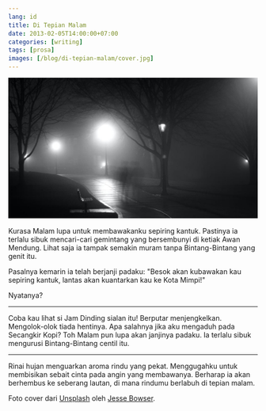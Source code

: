 ```yaml
---
lang: id
title: Di Tepian Malam
date: 2013-02-05T14:00:00+07:00
categories: [writing]
tags: [prosa]
images: [/blog/di-tepian-malam/cover.jpg]
---
```

![Di Tepian Malam](cover.jpg)

Kurasa Malam lupa untuk membawakanku sepiring kantuk. Pastinya ia terlalu sibuk mencari-cari gemintang yang bersembunyi di ketiak Awan Mendung. Lihat saja ia tampak semakin muram tanpa Bintang-Bintang yang genit itu.

Pasalnya kemarin ia telah berjanji padaku: "Besok akan kubawakan kau sepiring kantuk, lantas akan kuantarkan kau ke Kota Mimpi!"

Nyatanya?

<hr class="section-break">

Coba kau lihat si Jam Dinding sialan itu! Berputar menjengkelkan. Mengolok-olok tiada hentinya. Apa salahnya jika aku mengaduh pada Secangkir Kopi? Toh Malam pun lupa akan janjinya padaku. Ia terlalu sibuk mengurusi Bintang-Bintang centil itu.

<hr class="section-break">

Rinai hujan menguarkan aroma rindu yang pekat. Menggugahku untuk membisikan sebait cinta pada angin yang membawanya. Berharap ia akan berhembus ke seberang lautan, di mana rindumu berlabuh di tepian malam.

Foto cover dari [Unsplash](https://unsplash.com/photos/ZmBnq7ui6mU) oleh [Jesse Bowser](https://unsplash.com/@jessebowser).
